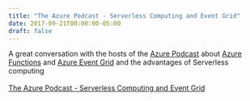 ```yaml
---
title: "The Azure Podcast - Serverless Computing and Event Grid"
date: 2017-09-21T00:00:00-05:00
draft: false
---
```


A great conversation with the hosts of the <a href="http://azpodcast.azurewebsites.net/" target=_blank>Azure Podcast</a> about <a href="https://docs.microsoft.com/en-us/azure/azure-functions/functions-overview" target=_blank>Azure Functions</a> and <a href="https://docs.microsoft.com/en-us/azure/event-grid/overview" target=_blank>Azure Event Grid</a> and the advantages of Serverless computing
<br/>
<br/>
<a href="http://azpodcast.azurewebsites.net/post/Episode-196-Serverless-Computing-and-Event-Grid" target=_blank>The Azure Podcast - Serverless Computing and Event Grid</a>

